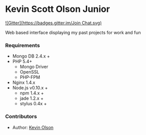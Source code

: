 
Kevin Scott Olson Junior
===
[![Gitter](https://badges.gitter.im/Join Chat.svg)](https://gitter.im/acidjazz/portfolio?utm_source=badge&utm_medium=badge&utm_campaign=pr-badge&utm_content=badge)

Web based interface displaying my past projects for work and fun

### Requirements

* Mongo DB 2.4.x + 
* PHP 5.4+
    * Mongo Driver
    * OpenSSL 
    * PHP-FPM
* Nginx 1.4.x 
* Node.js v0.10.x +
    * npm 1.4.x +
    * jade 1.2.x +
    * stylus 0.4x +


### Contributors
* Author: [Kevin Olson](https://github.com/acidjazz)
